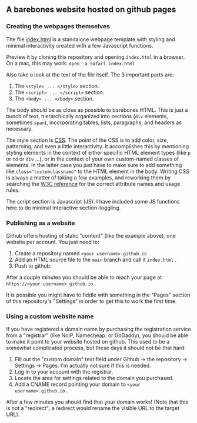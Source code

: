 

A barebones website hosted on github pages
------------------------------------------

### Creating the webpages themselves

The file [index.html](index.html) is a standalone webpage template with styling and minimal interactivity created with a few Javascript functions.

Preview it by cloning this repository and opening `index.html` in a browser. On a mac, this may work: `open -a Safari index.html`

Also take a look at the text of the file itself. The 3 important parts are:

1. The `<style> ... </style>` section.
2. The `<script> ... </script>` section.
3. The `<body> ... </body>` section.

The body should be as close as possible to barebones HTML. This is just a bunch of text, hierarchically organized into sections (`div` elements, sometimes `span`), incorporating tables, lists, paragraphs, and headers as necessary.

The style section is [CSS](https://www.w3schools.com/cssref/). The point of the CSS is to add color, size, patterning, and even a little interactivity. It accomplishes this by mentioning styling elements in the context of either specific HTML element types (like `p` or `td` or `div` ...), or in the context of your own custom-named classes of elements. In the latter case you just have to make sure to add something like `class="customclassname"` to the HTML element in the body. Writing CSS is always a matter of taking a few examples, and reworking them by searching the [W3C reference](https://www.w3schools.com/cssref/) for the correct attribute names and usage rules.

The script section is Javascript (JS). I have included some JS functions here to do minimal interactive section-toggling.

### Publishing as a website

Github offers hosting of static "content" (like the example above), one website per account. You just need to:

1. Create a repository named `<your username>.github.io` .
2. Add an HTML source file to the `main` branch and call it `index.html` .
3. Push to github.

After a couple minutes you should be able to reach your page at `https://<your username>.github.io` .

It is possible you might have to fiddle with something in the "Pages" section of this repository's "Settings" in order to get this to work the first time.

### Using a custom website name

If you have registered a domain name by purchasing the registration service from a "registrar" (like NoIP, Namecheap, or GoDaddy), you should be able to make it point to your website hosted on github. This used to be a somewhat complicated process, but these days it should not be that hard:

1. Fill out the "custom domain" text field under Github -> the repository -> Settings -> Pages. I'm actually not sure if this is needed.
2. Log in to your account with the registrar.
3. Locate the area for settings related to the domain you purchased.
4. Add a CNAME record pointing your domain to `<your username>.github.io` .

After a few minutes you should find that your domain works! (Note that this is not a "redirect"; a redirect would rename the visible URL to the target URL).


